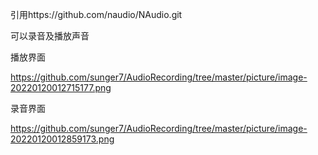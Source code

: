 引用https://github.com/naudio/NAudio.git

可以录音及播放声音

播放界面

https://github.com/sunger7/AudioRecording/tree/master/picture/image-20220120012715177.png

录音界面

https://github.com/sunger7/AudioRecording/tree/master/picture/image-20220120012859173.png
